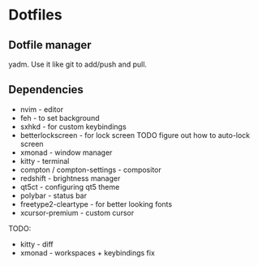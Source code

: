 # Dotfiles
## Dotfile manager
yadm. Use it like git to add/push and pull.

## Dependencies
- nvim - editor
- feh - to set background
- sxhkd - for custom keybindings
- betterlockscreen - for lock screen
    TODO figure out how to auto-lock screen
- xmonad - window manager
- kitty - terminal
- compton / compton-settings - compositor
- redshift - brightness manager
- qt5ct - configuring qt5 theme
- polybar - status bar
- freetype2-cleartype - for better looking fonts
- xcursor-premium - custom cursor

TODO:
- kitty - diff
- xmonad - workspaces + keybindings fix

